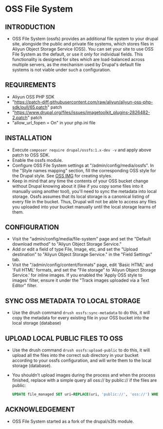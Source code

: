 # OSS File System

## INTRODUCTION

  * OSS File System (ossfs) provides an additional file system to your drupal
    site, alongside the public and private file systems, which stores files in
    Aliyun Object Storage Service (OSS).
    You can set your site to use OSS File System as the default, or use it only
    for individual fields. This functionality is designed for sites which are
    load-balanced across multiple servers, as the mechanism used by Drupal's
    default file systems is not viable under such a configuration.

## REQUIREMENTS

  * Aliyun OSS PHP SDK
  * "https://patch-diff.githubusercontent.com/raw/aliyun/aliyun-oss-php-sdk/pull/65.patch" patch
  * "https://www.drupal.org/files/issues/imagetoolkit_plugins-2826482-2.patch" patch
  * "allow_url_fopen = On" in your php.ini file

## INSTALLATION

  * Execute `composer require drupal/ossfs:1.x-dev -v` and apply above patch to OSS SDK.
  * Enable the ossfs module.
  * Configure OSS File System settings at "/admin/config/media/ossfs".
    In the "Style names mapping" section, fill the corresponding OSS style for the Drupal style.
    See [OSS IMG](https://help.aliyun.com/document_detail/44686.html) for creating styles.
  * Keep in mind that any time the contents of your OSS bucket change without Drupal
    knowing about it (like if you copy some files into it manually using another tool),
    you'll need to sync the metadata into local storage. Ossfs assumes that its local
    storage is a canonical listing of every file in the bucket. Thus, Drupal will not
    be able to access any files you uploaded into your bucket manually until the local
    storage learns of them.

## CONFIGURATION

  * Visit the "admin/config/media/file-system" page and set the "Default download
    method" to "Aliyun Object Storage Service."
  * Add or edit a field of type File, Image, etc, and set the "Upload destination" to 
    "Aliyun Object Storage Service." in the "Field Settings" tab.
  * Visit the "/admin/config/content/formats" page, edit 'Basic HTML' and 'Full HTML'
    formats, and set the "File storage" to 'Aliyun Object Storage Service.' for inline images.
    If you enabled the 'Apply OSS style to images' filter, ensure it under the 
    "Track images uploaded via a Text Editor" filter.
    
## SYNC OSS METADATA TO LOCAL STORAGE

  * Use the drush command `drush ossfs:sync-metadata` to do this, it will copy the
    metadata for every existing file in your OSS bucket into the local storage (database) 

## UPLOAD LOCAL PUBLIC FILES TO OSS

  * Use the drush command `drush ossfs:upload-public` to do this, it will upload
    all the files into the correct sub directory in your bucket according to your
    ossfs configuration, and will write them to the local storage (database).

  * You shouldn't upload images during the process and when the process finished,
    replace with a simple query all oss:// by public:// if the files are public:
    ```sql
    UPDATE file_managed SET uri=REPLACE(uri, 'public://', 'oss://') WHERE uri LIKE 'public://%';
    ```

## ACKNOWLEDGEMENT

  * OSS File System started as a fork of the drupal/s3fs module.
